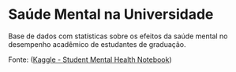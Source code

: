 # Saúde Mental na Universidade

Base de dados com statísticas sobre os efeitos da saúde mental no desempenho acadêmico de estudantes de graduação.

Fonte: ([Kaggle - Student Mental Health Notebook](https://www.kaggle.com/datasets/shariful07/student-mental-health))

